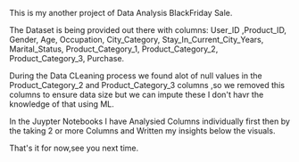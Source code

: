 This is my another project of Data Analysis BlackFriday Sale.

The Dataset is being provided out there with columns:
User_ID	,Product_ID,	Gender,	Age, Occupation,	City_Category,	Stay_In_Current_City_Years,	Marital_Status,	Product_Category_1,	Product_Category_2,	Product_Category_3,	Purchase.

During the Data CLeaning process we found alot of null values in the Product_Category_2 and	Product_Category_3 columns ,so we removed this columns to ensure data size but we can impute these I don't havr the knowledge of that using ML.

In the Juypter Notebooks I have Analysied Columns individually first then by the taking 2 or more Columns and Written my insights below the visuals.

That's it for now,see you next time.
